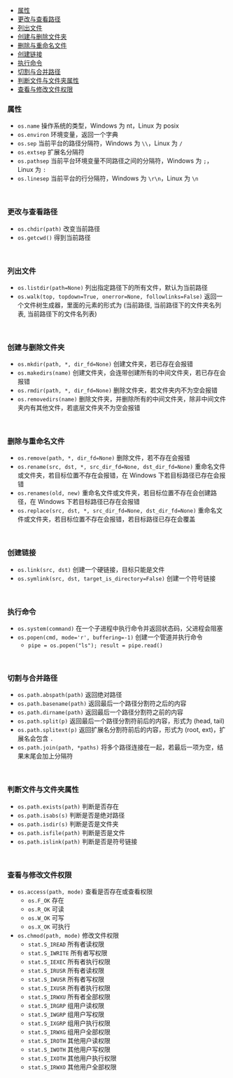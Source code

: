 
- [属性](#属性)
- [更改与查看路径](#更改与查看路径)
- [列出文件](#列出文件)
- [创建与删除文件夹](#创建与删除文件夹)
- [删除与重命名文件](#删除与重命名文件)
- [创建链接](#创建链接)
- [执行命令](#执行命令)
- [切割与合并路径](#切割与合并路径)
- [判断文件与文件夹属性](#判断文件与文件夹属性)
- [查看与修改文件权限](#查看与修改文件权限)





### 属性
- `os.name` 操作系统的类型，Windows 为 nt，Linux 为 posix
- `os.environ` 环境变量，返回一个字典
- `os.sep` 当前平台的路径分隔符，Windows 为 `\\`，Linux 为 `/`
- `os.extsep` 扩展名分隔符
- `os.pathsep` 当前平台环境变量不同路径之间的分隔符，Windows 为 `;`，Linux 为 `:`
- `os.linesep` 当前平台的行分隔符，Windows 为 `\r\n`，Linux 为 `\n`


<br>

### 更改与查看路径
- `os.chdir(path)` 改变当前路径
- `os.getcwd()` 得到当前路径


<br>

### 列出文件
- `os.listdir(path=None)` 列出指定路径下的所有文件，默认为当前路径
- `os.walk(top, topdown=True, onerror=None, followlinks=False)` 返回一个文件树生成器，里面的元素的形式为 (当前路径, 当前路径下的文件夹名列表, 当前路径下的文件名列表)


<br>

### 创建与删除文件夹
- `os.mkdir(path, *, dir_fd=None)` 创建文件夹，若已存在会报错
- `os.makedirs(name)` 创建文件夹，会连带创建所有的中间文件夹，若已存在会报错
- `os.rmdir(path, *, dir_fd=None)` 删除文件夹，若文件夹内不为空会报错
- `os.removedirs(name)` 删除文件夹，并删除所有的中间文件夹，除非中间文件夹内有其他文件，若底层文件夹不为空会报错


<br>

### 删除与重命名文件
- `os.remove(path, *, dir_fd=None)` 删除文件，若不存在会报错
- `os.rename(src, dst, *, src_dir_fd=None, dst_dir_fd=None)` 重命名文件或文件夹，若目标位置不存在会报错，在 Windows 下若目标路径已存在会报错
- `os.renames(old, new)` 重命名文件或文件夹，若目标位置不存在会创建路径，在 Windows 下若目标路径已存在会报错
- `os.replace(src, dst, *, src_dir_fd=None, dst_dir_fd=None)` 重命名文件或文件夹，若目标位置不存在会报错，若目标路径已存在会覆盖



<br>

### 创建链接
- `os.link(src, dst)` 创建一个硬链接，目标只能是文件
- `os.symlink(src, dst, target_is_directory=False)` 创建一个符号链接



<br>

### 执行命令
- `os.system(command)` 在一个子进程中执行命令并返回状态码，父进程会阻塞
- `os.popen(cmd, mode='r', buffering=-1)` 创建一个管道并执行命令
  - `pipe = os.popen("ls"); result = pipe.read()`



<br>

### 切割与合并路径
- `os.path.abspath(path)` 返回绝对路径
- `os.path.basename(path)` 返回最后一个路径分割符之后的内容
- `os.path.dirname(path)` 返回最后一个路径分割符之前的内容
- `os.path.split(p)` 返回最后一个路径分割符前后的内容，形式为 (head, tail)
- `os.path.splitext(p)` 返回扩展名分割符前后的内容，形式为 (root, ext)，扩展名会包含 `.`
- `os.path.join(path, *paths)` 将多个路径连接在一起，若最后一项为空，结果末尾会加上分隔符



<br>

### 判断文件与文件夹属性
- `os.path.exists(path)` 判断是否存在
- `os.path.isabs(s)` 判断是否是绝对路径
- `os.path.isdir(s)` 判断是否是文件夹
- `os.path.isfile(path)` 判断是否是文件
- `os.path.islink(path)` 判断是否是符号链接



<br>

### 查看与修改文件权限
- `os.access(path, mode)` 查看是否存在或查看权限
  - `os.F_OK` 存在
  - `os.R_OK` 可读
  - `os.W_OK` 可写
  - `os.X_OK` 可执行
- `os.chmod(path, mode)` 修改文件权限
  - `stat.S_IREAD` 所有者读权限
  - `stat.S_IWRITE` 所有者写权限
  - `stat.S_IEXEC` 所有者执行权限
  - `stat.S_IRUSR` 所有者读权限
  - `stat.S_IWUSR` 所有者写权限
  - `stat.S_IXUSR` 所有者执行权限
  - `stat.S_IRWXU` 所有者全部权限
  - `stat.S_IRGRP` 组用户读权限
  - `stat.S_IWGRP` 组用户写权限
  - `stat.S_IXGRP` 组用户执行权限
  - `stat.S_IRWXG` 组用户全部权限
  - `stat.S_IROTH` 其他用户读权限
  - `stat.S_IWOTH` 其他用户写权限
  - `stat.S_IXOTH` 其他用户执行权限
  - `stat.S_IRWXO` 其他用户全部权限

